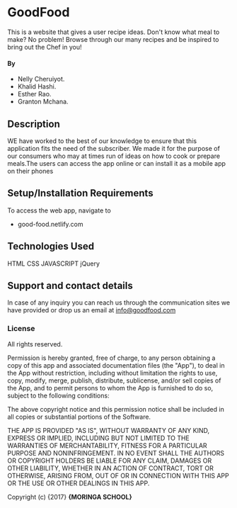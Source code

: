 # GoodFood

This is a website that gives a user recipe ideas. Don't know what meal to make? No problem! Browse through our many recipes and be inspired to bring out the Chef in you!

#### By
* Nelly Cheruiyot.
* Khalid Hashi.
* Esther Rao.
* Granton Mchana.

## Description
WE have worked to the best of our knowledge to ensure that this application fits the need of the subscriber. We made it for the purpose of our consumers who may at times run of ideas on how to cook or prepare meals.The users can access the app online or can install it as a mobile app on their phones

## Setup/Installation Requirements
To access the web app, navigate to 
* good-food.netlify.com

## Technologies Used

HTML
CSS
JAVASCRIPT
jQuery

## Support and contact details
In case of any inquiry you can reach us through the communication sites we have provided or drop us an email at info@goodfood.com

### License

All rights reserved.

Permission is hereby granted, free of charge, to any person obtaining a copy
of this app and associated documentation files (the "App"), to deal
in the App without restriction, including without limitation the rights
to use, copy, modify, merge, publish, distribute, sublicense, and/or sell
copies of the App, and to permit persons to whom the App is
furnished to do so, subject to the following conditions:

The above copyright notice and this permission notice shall be included in
all copies or substantial portions of the Software.

THE APP IS PROVIDED "AS IS", WITHOUT WARRANTY OF ANY KIND, EXPRESS OR
IMPLIED, INCLUDING BUT NOT LIMITED TO THE WARRANTIES OF MERCHANTABILITY,
FITNESS FOR A PARTICULAR PURPOSE AND NONINFRINGEMENT. IN NO EVENT SHALL THE
AUTHORS OR COPYRIGHT HOLDERS BE LIABLE FOR ANY CLAIM, DAMAGES OR OTHER
LIABILITY, WHETHER IN AN ACTION OF CONTRACT, TORT OR OTHERWISE, ARISING FROM,
OUT OF OR IN CONNECTION WITH THIS APP OR THE USE OR OTHER DEALINGS IN
THIS APP.

Copyright (c) {2017} **{MORINGA SCHOOL}**

